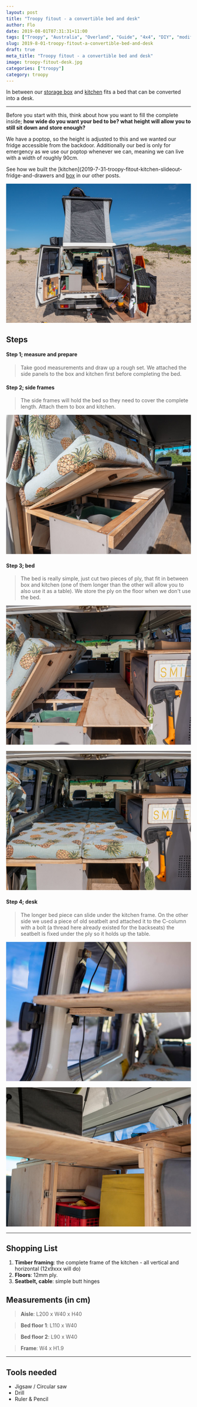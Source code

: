 ```yaml
---
layout: post
title: "Troopy fitout - a convertible bed and desk"
author: Flo
date: 2019-08-01T07:31:31+11:00
tags: ["Troopy", "Australia", "Overland", "Guide", "4x4", "DIY", "modification"]
slug: 2019-8-01-troopy-fitout-a-convertible-bed-and-desk
draft: true
meta_title: "Troopy fitout - a convertible bed and desk"
image: troopy-fitout-desk.jpg
categories: ["troopy"]
category: troopy
---
```


In between our [storage box](2019-7-30-troopy-fitout-storage-box-bench-bed-all-in-one) and [kitchen](2019-7-31-troopy-fitout-kitchen-slideout-fridge-and-drawers) fits a bed that can be converted into a desk.<!-- end -->

---

Before you start with this, think about how you want to fill the complete inside; **how wide do you want your bed to be? what height will allow you to still sit down and store enough?**

We have a poptop, so the height is adjusted to this and we wanted our fridge accessible from the backdoor. Additionally our bed is only for emergency as we use our poptop whenever we can, meaning we can live with a width of roughly 90cm.

See how we built the [kitchen](2019-7-31-troopy-fitout-kitchen-slideout-fridge-and-drawers and [box](2019-7-30-troopy-fitout-storage-box-bench-bed-all-in-one) in our other posts.

![troopy completed fitout](./troopy-fitout-completed.jpg)

## Steps

#### Step 1; measure and prepare

> Take good measurements and draw up a rough set.
> We attached the side panels to the box and kitchen first before completing the bed.

#### Step 2; side frames

> The side frames will hold the bed so they need to cover the complete length.
> Attach them to box and kitchen.

![troopy side frames bed](./troopy-fitout-bed-sideframes.jpg)

#### Step 3; bed

> The bed is really simple, just cut two pieces of ply, that fit in between box and kitchen (one of them longer than the other will allow you to also use it as a table).
> We store the ply on the floor when we don't use the bed.

![troopy bed](./troopy-fitout-bed.jpg)

![troopy bed cushion](./troopy-fitout-bed-cushion.jpg)

#### Step 4; desk

> The longer bed piece can slide under the kitchen frame.
> On the other side we used a piece of old seatbelt and attached it to the C-column with a bolt (a thread here already existed for the backseats)
> the seatbelt is fixed under the ply so it holds up the table.

![troopy desk c column](./troopy-fitout-desk-c-column.jpg)

![troopy desk kitchen](./troopy-fitout-desk-kitchen.jpg)

---

## Shopping List

1. **Timber framing**: the complete frame of the kitchen - all vertical and horizontal (12x9xxx will do)
2. **Floors**: 12mm ply.
3. **Seatbelt, cable**: simple butt hinges

## Measurements (in cm)

> **Aisle**: L200 x W40 x H40

> **Bed floor 1**: L110 x W40

> **Bed floor 2**: L90 x W40

> **Frame**: W4 x H1.9

---

## Tools needed

* Jigsaw / Circular saw
* Drill
* Ruler & Pencil
